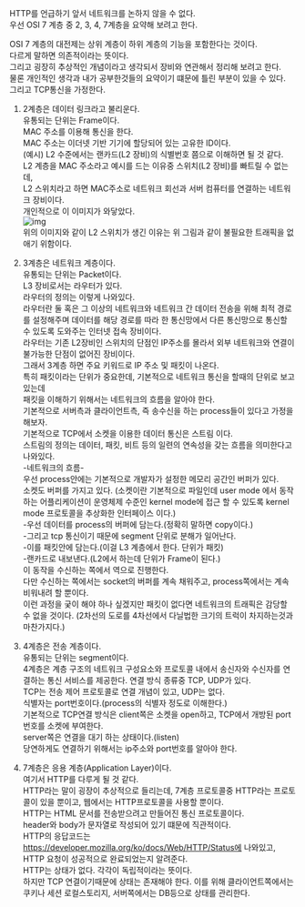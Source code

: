 HTTP를 언급하기 앞서 네트워크를 논하지 않을 수 없다.  
우선 OSI 7 계층 중 2, 3, 4, 7계층을 요약해 보려고 한다.


OSI 7 계층의 대전제는 상위 계층이 하위 계층의 기능을 포함한다는 것이다.  
다르게 말하면 의존적이라는 뜻이다.  
그리고 굉장히 추상적인 개념이라고 생각되서 장비와 연관해서 정리해 보려고 한다.  
물론 개인적인 생각과 내가 공부한것들의 요약이기 떄문에 틀린 부분이 있을 수 있다.  
그리고 TCP통신을 가정한다.


1. 2계층은 데이터 링크라고 불리운다.  
유통되는 단위는 Frame이다.  
MAC 주소를 이용해 통신을 한다.  
MAC 주소는 이더넷 기반 기기에 할당되어 있는 고유한 ID이다.  
(예시) L2 수준에서는 랜카드(L2 장비)의 식별번호 쯤으로 이해하면 될 것 같다.  
L2 계층을 MAC 주소라고 예시를 드는 이유중 스위치(L2 장비)를 빠트릴 수 없는데,  
L2 스위치라고 하면 MAC주소로 네트워크 회선과 서버 컴퓨터를 연결하는 네트워크 장비이다.  
개인적으로 이 이미지가 와닿았다.  
![img](https://img1.daumcdn.net/thumb/R1280x0/?scode=mtistory2&fname=https%3A%2F%2Fblog.kakaocdn.net%2Fdn%2FbLp0QX%2FbtrodmM342W%2FgJqcxe2KbD0g2PFkw9OIyK%2Fimg.png)  
위의 이미지와 같이 L2 스위치가 생긴 이유는 위 그림과 같이 불필요한 트래픽을 없애기 위함이다.  



2. 3계층은 네트워크 계층이다.  
유통되는 단위는 Packet이다.  
L3 장비로서는 라우터가 있다.  
라우터의 정의는 이렇게 나와있다.  
라우터란 둘 혹은 그 이상의 네트워크와 네트워크 간 데이터 전송을 위해 최적 경로를 설정해주며 데이터를 해당 경로를 따라 한 통신망에서 다른 통신망으로 통신할 수 있도록 도와주는 인터넷 접속 장비이다.  
라우터는 기존 L2장비인 스위치의 단점인 IP주소를 몰라서 외부 네트워크와 연결이 불가능한 단점이 없어진 장비이다.  
그래서 3계층 하면 주요 키워드로 IP 주소 및 패킷이 나온다.  
특히 패킷이라는 단위가 중요한데, 기본적으로 네트워크 통신을 할때의 단위로 보고있는데  
패킷을 이해하기 위해서는 네트워크의 흐름을 알아야 한다.  
기본적으로 서버측과 클라이언트측, 즉 송수신을 하는 process들이 있다고 가정을 해보자.  
기본적으로 TCP에서 소켓을 이용한 데이터 통신은 스트림 이다.  
스트림의 정의는 데이터, 패킷, 비트 등의 일련의 연속성을 갖는 흐름을 의미한다고 나와있다.  
-네트워크의 흐름-  
우선 process안에는 기본적으로 개발자가 설정한 메모리 공간인 버퍼가 있다.  
소켓도 버퍼를 가지고 있다. (소켓이란 기본적으로 파일인데 user mode 에서 동작하는 어플리케이션이 운영체제 수준인 kernel mode에 접근 할 수 있도록 kernel mode 프로토콜을 추상화한 인터페이스 이다.)  
-우선 데이터를 process의 버퍼에 담는다.(정확히 말하면 copy이다.)  
-그리고 tcp 통신이기 때문에 segment 단위로 분해가 일어난다.  
-이를 패킷안에 담는다.(이걸 L3 계층에서 한다. 단위가 패킷)  
-랜카드로 내보낸다.(L2에서 하는데 단위가 Frame이 된다.)  
이 동작을 수신하는 쪽에서 역으로 진행한다.  
다만 수신하는 쪽에서는 socket의 버퍼를 계속 채워주고, process쪽에서는 계속 비워내려 할 뿐이다.  
이런 과정을 궂이 해야 하나 싶겠지만 패킷이 없다면 네트워크의 트래픽은 감당할 수 없을 것이다. (2차선의 도로를 4차선에서 다닐법한 크기의 트럭이 차지하는것과 마찬가지다.)  

3. 4계층은 전송 계층이다.  
유통되는 단위는 segment이다.  
4계층은 계층 구조의 네트워크 구성요소와 프로토콜 내에서 송신자와 수신자를 연결하는 통신 서비스를 제공한다.
연결 방식 종류중 TCP, UDP가 있다.  
TCP는 전송 제어 프로토콜로 연결 개념이 있고, UDP는 없다.  
식별자는 port번호이다.(process의 식별자 정도로 이해한다.)  
기본적으로 TCP연결 방식은 client쪽은 소켓을 open하고, TCP에서 개방된 port번호를 소켓에 부여한다.  
server쪽은 연결을 대기 하는 상태이다.(listen)  
당연하게도 연결하기 위해서는 ip주소와 port번호를 알아야 한다.  

4. 7계층은 응용 계층(Application Layer)이다.  
여기서 HTTP를 다루게 될 것 같다.  
HTTP라는 말이 굉장이 추상적으로 들리는데, 7계층 프로토콜중 HTTP라는 프로토콜이 있을 뿐이고, 웹에서는 HTTP프로토콜을 사용할 뿐이다.  
HTTP는 HTML 문서를 전송받으려고 만들어진 통신 프로토콜이다.  
header와 body가 문자열로 작성되어 있기 떄문에 직관적이다.  
HTTP의 응답코드는 https://developer.mozilla.org/ko/docs/Web/HTTP/Status에 나와있고, HTTP 요청이 성공적으로 완료되었는지 알려준다.  
HTTP는 상태가 없다. 각각이 독립적이라는 뜻이다.  
하지만 TCP 연결이기때문에 상태는 존재해야 한다. 이를 위해 클라이언트쪽에서는 쿠키나 세션 로컬스토리지, 서버쪽에서는 DB등으로 상태를 관리한다.  
